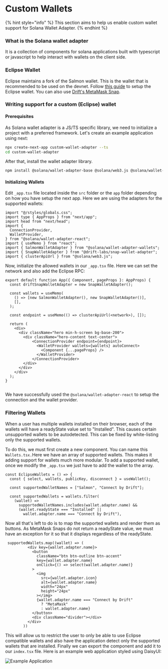 # Custom Wallets

{% hint style="info" %}
This section aims to help us enable custom wallet support for Solana Wallet Adapter.&#x20;
{% endhint %}

### What is the Solana wallet adapter[​](https://icarus131.github.io/devcookbook/docs/SolanaWalletAdapter#what-is-the-solana-wallet-adapter) <a href="#what-is-the-solana-wallet-adapter" id="what-is-the-solana-wallet-adapter"></a>

It is a collection of components for solana applications built with typescript or javascript to help interact with wallets on the client side.

### Eclipse Wallet[​](https://icarus131.github.io/devcookbook/docs/SolanaWalletAdapter#eclipse-wallet) <a href="#eclipse-wallet" id="eclipse-wallet"></a>

Eclipse maintains a fork of the Salmon wallet. This is the wallet that is recommended to be used on the devnet. Follow [this guide](https://docs.eclipse.builders/building-on-eclipse/developer-wallet-setup) to setup the Eclipse wallet. You can also use [Drift's MetaMask Snap](https://docs.eclipse.builders/building-on-eclipse/developer-wallet-setup#metamask-snaps).

### Writing support for a custom (Eclipse) wallet[​](https://icarus131.github.io/devcookbook/docs/SolanaWalletAdapter#writing-support-for-a-custom-eclipse-wallet) <a href="#writing-support-for-a-custom-eclipse-wallet" id="writing-support-for-a-custom-eclipse-wallet"></a>

#### Prerequisites[​](https://icarus131.github.io/devcookbook/docs/SolanaWalletAdapter#prerequisites) <a href="#prerequisites" id="prerequisites"></a>

As Solana wallet adapter is a JS/TS specific library, we need to initialize a project with a preferred framework. Let's create an example application using next:

```bash
npx create-next-app custom-wallet-adapter --ts
cd custom-wallet-adapter
```

After that, install the wallet adapter library.

```bash
npm install @solana/wallet-adapter-base @solana/web3.js @solana/wallet-adapter-react @solana/wallet-adapter-wallets
```

#### Initializing Wallets[​](https://icarus131.github.io/devcookbook/docs/SolanaWalletAdapter#initializing-wallets) <a href="#initializing-wallets" id="initializing-wallets"></a>

Edit `_app.tsx` file located inside the `src` folder or the `app` folder depending on how you have setup the next app. Here we are using the adapters for the supported wallets:

```tsx
import "@/styles/globals.css";
import type { AppProps } from "next/app";
import head from "next/head";
import {
  ConnectionProvider,
  WalletProvider,
} from "@solana/wallet-adapter-react";
import { useMemo } from "react";
import { SalmonWalletAdapter } from "@solana/wallet-adapter-wallets";
import { SnapWalletAdapter } from "@drift-labs/snap-wallet-adapter";
import { clusterApiUrl } from "@solana/web3.js";
```

Now, initialize the allowed wallets in our `_app.tsx` file. Here we can set the network and also add the Eclipse RPC:

```tsx
export default function App({ Component, pageProps }: AppProps) {
  const driftSnapWalletAdapter = new SnapWalletAdapter();

  const wallets = useMemo(
    () => [new SalmonWalletAdapter(), new SnapWalletAdapter()],
    [],
  );

  const endpoint = useMemo(() => clusterApiUrl(<network>), []);

  return (
    <div>
      <div className="hero min-h-screen bg-base-200">
        <div className="hero-content text-center">
            <ConnectionProvider endpoint={endpoint}>
              <WalletProvider wallets={wallets} autoConnect>
                <Component {...pageProps} />
              </WalletProvider>
            </ConnectionProvider>
        </div>
      </div>
    </div>
  );
}


```

We have successfully used the `@solana/wallet-adapter-react` to setup the connection and the wallet provider.

### Filtering Wallets[​](https://icarus131.github.io/devcookbook/docs/SolanaWalletAdapter#filtering-wallets) <a href="#filtering-wallets" id="filtering-wallets"></a>

When a user has multiple wallets installed on their browser, each of the wallets will have a readyState value set to "Installed". This causes certain unsupported wallets to be autodetected. This can be fixed by white-listing only the supported wallets.

To do this, we must first create a new component. You can name this `Wallets.tsx.`Here we have an array of supported wallets. This makes it adding support for wallets much more modular. To add a supported wallet, once we modify the `_app.tsx` we just have to add the wallet to the array.

```tsx
const EclipseWallets = () => {
  const { select, wallets, publicKey, disconnect } = useWallet();

  const supportedWalletNames = ["Salmon", "Connect by Drift"];

  const supportedWallets = wallets.filter(
    (wallet) =>
      supportedWalletNames.includes(wallet.adapter.name) &&
      (wallet.readyState === "Installed" ||
        wallet.adapter.name === "Connect by Drift"),
```

Now all that's left to do is to map the supported wallets and render them as buttons. As MetaMask Snaps do not return a readyState value, we must have an exception for it so that it displays regardless of the readyState.

```tsx
 supportedWallets.map((wallet) => (
          <div key={wallet.adapter.name}>
            <button
              className="btn btn-outline btn-accent"
              key={wallet.adapter.name}
              onClick={() => select(wallet.adapter.name)}
            >
              <img
                src={wallet.adapter.icon}
                alt={wallet.adapter.name}
                width="24px"
                height="24px"
              ></img>
              {wallet.adapter.name === "Connect by Drift"
                ? "MetaMask"
                : wallet.adapter.name}
            </button>
            <div className="divider"></div>
          </div>
        ))
```

This will allow us to restrict the user to only be able to use Eclipse compatible wallets and also have the application detect only the supported wallets that are installed. Finally we can export the component and add it to our `index.tsx` file. Here is an example web application styled using DaisyUI:

<div data-full-width="true"><img src="https://icarus131.github.io/devcookbook/assets/images/walletadapter-83ffe06ea59029a230f8b28b6da75b94.png" alt="Example Application"></div>
